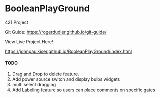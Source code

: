# BooleanPlayGround
421 Project

Git Guide:
https://rogerdudler.github.io/git-guide/

View Live Project Here!

https://johnpaulkiser.github.io/BooleanPlayGround/index.html


#### TODO ###

1. Drag and Drop to delete feature.
2. Add power source switch and display bulbs widgets
3. multi select dragging
4. Add Labeling feature so users can place comments on specific gates 

